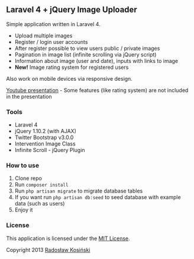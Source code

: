## Laravel 4 + jQuery Image Uploader

Simple application written in Laravel 4.
- Upload multiple images
- Register / login user accounts
- After register possible to view users public / private images
- Pagination in image list (infinite scrolling via jQuery script)
- Information about image (user and date), inputs with links to image
- **New!** Image rating system for registered users

Also work on mobile devices via responsive design.

[Youtube presentation](http://www.youtube.com/watch?v=3lrkrJQlNJ0) - Some features (like rating system) are not included in the presentation

### Tools

- Laravel 4
- jQuery 1.10.2 (with AJAX)
- Twitter Bootstrap v3.0.0
- Intervention Image Class
- Infinite Scroll - jQuery Plugin

### How to use

1. Clone repo
2. Run `composer install`
3. Run `php artisan migrate` to migrate database tables
3. If you want run `php artisan db:seed` to seed database with example data (such as users)
4. Enjoy it

### License

This application is licensed under the [MIT License](http://opensource.org/licenses/MIT).

Copyright 2013 [Radosław Kosiński](http://rkosinski.pl/)